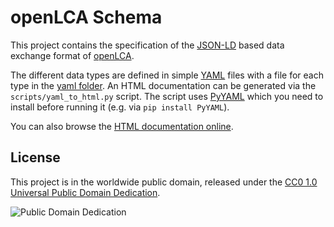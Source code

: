 # openLCA Schema
This project contains the specification of the [JSON-LD](https://json-ld.org/)
based data exchange format of [openLCA](http://www.openlca.org/).

The different data types are defined in simple [YAML](http://yaml.org/) files
with a file for each type in the [yaml folder](./yaml). An HTML documentation
can be generated via the `scripts/yaml_to_html.py` script. The script uses
[PyYAML](https://pypi.org/project/PyYAML/) which you need to install before
running it (e.g. via `pip install PyYAML`).

You can also browse the [HTML documentation online](http://greendelta.github.io/olca-schema).

## License
This project is in the worldwide public domain, released under the 
[CC0 1.0 Universal Public Domain Dedication](https://creativecommons.org/publicdomain/zero/1.0/).

![Public Domain Dedication](https://licensebuttons.net/p/zero/1.0/88x31.png)
